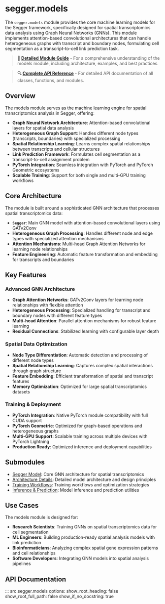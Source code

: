 # segger.models

The `segger.models` module provides the core machine learning models for the Segger framework, specifically designed for spatial transcriptomics data analysis using Graph Neural Networks (GNNs). This module implements attention-based convolutional architectures that can handle heterogeneous graphs with transcript and boundary nodes, formulating cell segmentation as a transcript-to-cell link prediction task.

> **📖 [Detailed Module Guide](README.md)** - For a comprehensive understanding of the models module, including architecture, examples, and best practices.

> **🔍 [Complete API Reference](api_reference.md)** - For detailed API documentation of all classes, functions, and modules.

## Overview

The models module serves as the machine learning engine for spatial transcriptomics analysis in Segger, offering:

- **Graph Neural Network Architecture**: Attention-based convolutional layers for spatial data analysis
- **Heterogeneous Graph Support**: Handles different node types (transcripts, boundaries) with specialized processing
- **Spatial Relationship Learning**: Learns complex spatial relationships between transcripts and cellular structures
- **Link Prediction Framework**: Formulates cell segmentation as a transcript-to-cell assignment problem
- **PyTorch Integration**: Seamless integration with PyTorch and PyTorch Geometric ecosystems
- **Scalable Training**: Support for both single and multi-GPU training workflows

## Core Architecture

The module is built around a sophisticated GNN architecture that processes spatial transcriptomics data:

- **`Segger`**: Main GNN model with attention-based convolutional layers using GATv2Conv
- **Heterogeneous Graph Processing**: Handles different node and edge types with specialized attention mechanisms
- **Attention Mechanisms**: Multi-head Graph Attention Networks for learning node relationships
- **Feature Engineering**: Automatic feature transformation and embedding for transcripts and boundaries

## Key Features

### **Advanced GNN Architecture**
- **Graph Attention Networks**: GATv2Conv layers for learning node relationships with flexible attention
- **Heterogeneous Processing**: Specialized handling for transcript and boundary nodes with different feature types
- **Multi-head Attention**: Parallel attention mechanisms for robust feature learning
- **Residual Connections**: Stabilized learning with configurable layer depth

### **Spatial Data Optimization**
- **Node Type Differentiation**: Automatic detection and processing of different node types
- **Spatial Relationship Learning**: Captures complex spatial interactions through graph structure
- **Feature Embedding**: Efficient transformation of spatial and transcript features
- **Memory Optimization**: Optimized for large spatial transcriptomics datasets

### **Training & Deployment**
- **PyTorch Integration**: Native PyTorch module compatibility with full CUDA support
- **PyTorch Geometric**: Optimized for graph-based operations and heterogeneous graphs
- **Multi-GPU Support**: Scalable training across multiple devices with PyTorch Lightning
- **Production Ready**: Optimized inference and deployment capabilities

## Submodules

- [Segger Model](segger_model.md): Core GNN architecture for spatial transcriptomics
- [Architecture Details](architecture.md): Detailed model architecture and design principles
- [Training Workflows](training.md): Training workflows and optimization strategies
- [Inference & Prediction](inference.md): Model inference and prediction utilities

## Use Cases

The models module is designed for:

- **Research Scientists**: Training GNNs on spatial transcriptomics data for cell segmentation
- **ML Engineers**: Building production-ready spatial analysis models with link prediction
- **Bioinformaticians**: Analyzing complex spatial gene expression patterns and cell relationships
- **Software Developers**: Integrating GNN models into spatial analysis pipelines

## API Documentation

::: src.segger.models
    options:
      show_root_heading: false
      show_root_full_path: false
      show_if_no_docstring: true


